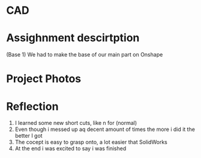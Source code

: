 # CAD

# Assighnment descirtption
 (Base 1) We had to make the base of our main part on Onshape

# Project Photos


# Reflection
1. I learned some new short cuts, like n for (normal)
2. Even though i messed up aq decent amount of times the more i did it the better I got
3. The cocept is easy to grasp onto, a lot easier that SolidWorks
4. At the end i was excited to say i was finished
